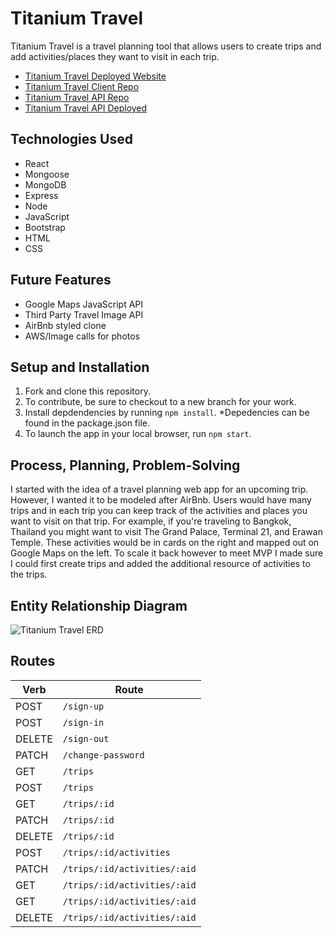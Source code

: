 # Titanium Travel
Titanium Travel is a travel planning tool that allows users to create trips and add activities/places they want to visit in each trip.

- [Titanium Travel Deployed Website](https://nancyho629.github.io/titaniumtravel/#/)
- [Titanium Travel Client Repo](https://github.com/nancyho629/titaniumtravel)
- [Titanium Travel API Repo](https://github.com/nancyho629/titaniumtravel-api)
- [Titanium Travel API Deployed](https://titaniumtravel-api.herokuapp.com/)

## Technologies Used
  - React
  - Mongoose
  - MongoDB
  - Express
  - Node
  - JavaScript
  - Bootstrap
  - HTML
  - CSS

  ## Future Features
  - Google Maps JavaScript API
  - Third Party Travel Image API
  - AirBnb styled clone
  - AWS/Image calls for photos

  ## Setup and Installation
  1.  Fork and clone this repository.
  2.  To contribute, be sure to checkout to a new branch for your work.
  3.  Install depdendencies by running `npm install`.
  *Depedencies can be found in the package.json file.
  4.  To launch the app in your local browser, run `npm start`.

## Process, Planning, Problem-Solving
I started with the idea of a travel planning web app for an upcoming trip. However, I wanted it to be modeled after AirBnb. Users would have many trips and in each trip you can keep track of the activities and places you want to visit on that trip. For example, if you're traveling to Bangkok, Thailand you might want to visit The Grand Palace, Terminal 21, and Erawan Temple. These activities would be in cards on the right and mapped out on Google Maps on the left. To scale it back however to meet MVP I made sure I could first create trips and added the additional resource of activities to the trips.

## Entity Relationship Diagram
![Titanium Travel ERD](./images/ERD.png)

## Routes
|  Verb |  Route |
|-------|--------|
| POST   | `/sign-up`  |
| POST   | `/sign-in`  |
| DELETE  | `/sign-out`  |
| PATCH   | `/change-password`  |
| GET   | `/trips`  |
| POST   | `/trips`  |
| GET   | `/trips/:id`  |
| PATCH  | `/trips/:id`  |
| DELETE  | `/trips/:id` |
| POST  |  `/trips/:id/activities` |
| PATCH  | `/trips/:id/activities/:aid` |
| GET  | `/trips/:id/activities/:aid`  |
| GET   | `/trips/:id/activities/:aid`  |
| DELETE   | `/trips/:id/activities/:aid`  |

